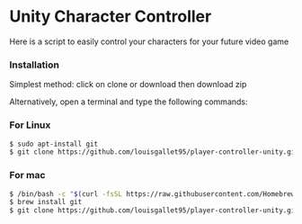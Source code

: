 # Unity Character Controller

Here is a script to easily control your characters for your future video game 


### Installation

Simplest method: click on clone or download then download zip

Alternatively, open a terminal and type the following commands:

### For Linux

```sh
$ sudo apt-install git
$ git clone https://github.com/louisgallet95/player-controller-unity.git
```
### For mac 

```sh
$ /bin/bash -c "$(curl -fsSL https://raw.githubusercontent.com/Homebrew/install/master/install.sh)"
$ brew install git
$ git clone https://github.com/louisgallet95/player-controller-unity.git
```

